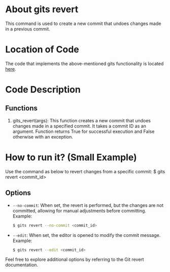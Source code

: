 # About gits revert

This command is used to create a new commit that undoes changes made in a previous commit.

# Location of Code
The code that implements the above-mentioned gits functionality is located [here](https://github.com/harshitpatel96/GITS/blob/master/code/gits_revert.py).

# Code Description
## Functions
1. gits_revert(args): 
   This function creates a new commit that undoes changes made in a specified commit. It takes a commit ID as an argument.
   Function returns True for successful execution and False otherwise with an exception.

# How to run it? (Small Example)
Use the command as below to revert changes from a specific commit:
$ gits revert <commit_id>

## Options
- `--no-commit`: When set, the revert is performed, but the changes are not committed, allowing for manual adjustments before committing.
  Example:
  ```bash
  $ gits revert --no-commit <commit_id>
- `--edit`: When set, the editor is opened to modify the commit message.
  Example:
  ```bash
  $ gits revert --edit <commit_id>
  ```
Feel free to explore additional options by referring to the Git revert documentation.
